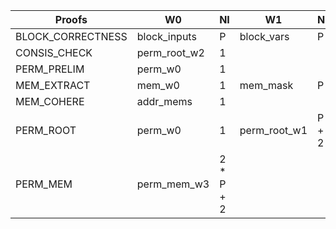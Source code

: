 | Proofs | W0 | NI | W1 | NI | W2 | NI | w3 | NI |
|--------|----|---|----|---|----|---|----|---|
| BLOCK_CORRECTNESS | block_inputs | P | block_vars | P |
| CONSIS_CHECK | perm_root_w2 | 1 |
| PERM_PRELIM | perm_w0 | 1 |
| MEM_EXTRACT | mem_w0 | 1 | mem_mask | P | block_vars | P | mem_block_w3 | P |
| MEM_COHERE | addr_mems | 1 |
| PERM_ROOT | perm_w0 | 1 | perm_root_w1 | P + 2 | perm_root_w2 | P + 2 | perm_root_w3 | P + 2 |
| PERM_MEM | perm_mem_w3 | 2 * P + 2 |